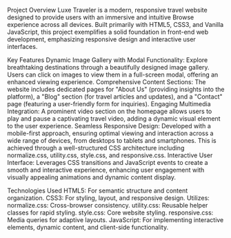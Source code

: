 Project Overview
Luxe Traveler is a modern, responsive travel website designed to provide users with an immersive and intuitive Browse experience across all devices. Built primarily with HTML5, CSS3, and Vanilla JavaScript, this project exemplifies a solid foundation in front-end web development, emphasizing responsive design and interactive user interfaces.

Key Features
Dynamic Image Gallery with Modal Functionality: Explore breathtaking destinations through a beautifully designed image gallery. Users can click on images to view them in a full-screen modal, offering an enhanced viewing experience.
Comprehensive Content Sections: The website includes dedicated pages for "About Us" (providing insights into the platform), a "Blog" section (for travel articles and updates), and a "Contact" page (featuring a user-friendly form for inquiries).
Engaging Multimedia Integration: A prominent video section on the homepage allows users to play and pause a captivating travel video, adding a dynamic visual element to the user experience.
Seamless Responsive Design: Developed with a mobile-first approach, ensuring optimal viewing and interaction across a wide range of devices, from desktops to tablets and smartphones. This is achieved through a well-structured CSS architecture including normalize.css, utility.css, style.css, and responsive.css.
Interactive User Interface: Leverages CSS transitions and JavaScript events to create a smooth and interactive experience, enhancing user engagement with visually appealing animations and dynamic content display.

Technologies Used
HTML5: For semantic structure and content organization.
CSS3: For styling, layout, and responsive design. Utilizes:
normalize.css: Cross-browser consistency.
utility.css: Reusable helper classes for rapid styling.
style.css: Core website styling.
responsive.css: Media queries for adaptive layouts.
JavaScript: For implementing interactive elements, dynamic content, and client-side functionality.
